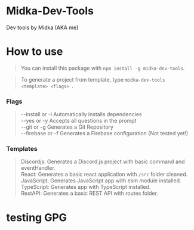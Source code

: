 # Midka-Dev-Tools

Dev tools by Midka (AKA me)

# How to use

> You can install this package with `npm install -g midka-dev-tools`.<br>

> To generate a project from template, type `midka-dev-tools <template> <flags> `.<br>

### Flags

> --install or -i Automatically installs dependencies<br>
> --yes or -y Accepts all questions in the prompt<br>
> --git or -g Generates a Git Repository<br>
> --firebase or -f Generates a Firebase configuration (Not tested yet!)<br>

### Templates

> Discordjs: Generates a Discord.js project with basic command and eventHandler. <br>
> React: Generates a basic react application with `/src` folder cleaned.<br>
> JavaScript: Generates JavaScript app with esm module installed. <br>
> TypeScript: Generates app with TypeScript installed. <br>
> RestAPI: Generates a basic REST API with routes folder. <br>

# testing GPG
